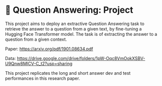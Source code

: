 # 💬 Question Answering: Project

This project aims to deploy an extractive Question Answering task to retrieve the answer to a question from a given text, by fine-tuning a Hugging Face Transformer model. The task is of extracting the answer to a question from a given context.

Paper: https://arxiv.org/pdf/1901.08634.pdf

Data: https://drive.google.com/drive/folders/1pW-Oqc8VmOokXSBV-U9Qnw8MlCV-C_t2?usp=sharing 

This project replicates the long and short answer dev and test performances in this research paper.

